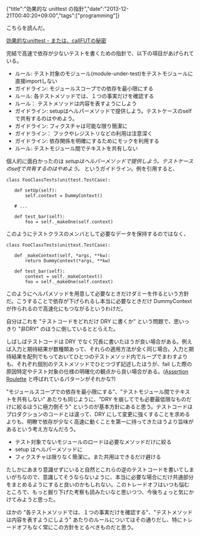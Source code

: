 {"title":"効果的な unittest の指針","date":"2013-12-21T00:40:20+09:00","tags":["programming"]}

こちらを読んだ。

[効果的なunittest - または、callFUTの秘密](http://pelican.aodag.jp/xiao-guo-de-naunittest-mataha-callfutnomi-mi.html)

完結で高速で依存が少ないテストを書くための指針で、以下の項目があげられている。

- ルール: テスト対象のモジュール(module-under-test)をテストモジュールに直接importしない
- ガイドライン: モジュールスコープでの依存を最小限にする
- ルール: 各テストメソッドでは、１つの事実だけを確認する
- ルール： テストメソッドは内容を表すようにしよう
- ガイドライン: setupはヘルパーメソッドで提供しよう。テストケースのselfで共有するのはやめよう。
- ガイドライン: フィクスチャは可能な限り簡潔に
- ガイドライン： フックやレジストリなどの利用は注意深く
- ガイドライン: 依存関係を明確にするためにモックを利用する
- ルール: テストモジュール間でテキストを共有しない

個人的に面白かったのは *setupはヘルパーメソッドで提供しよう。テストケースのselfで共有するのはやめよう。* というガイドライン。例を引用すると、

<pre><code data-language="python">class FooClassTests(unittest.TestCase):

   def setUp(self):
       self.context = DummyContext()

   # ...

   def test_bar(self):
       foo = self._makeOne(self.context)</code></pre>

このようにテストクラスのメンバとして必要なデータを保持するのではなく、

<pre><code data-language="python">class FooClassTests(unittest.TestCase):

   def _makeContext(self, *args, **kw):
       return DummyContext(*args, **kw)

   def test_bar(self):
       context = self._makeContext()
       foo = self._makeOne(self.context)</code></pre>

このようにヘルパメソッドを用意して必要なときだけダミーを作るという方針だ。こうすることで依存が下げられるし本当に必要なときだけ DummyContext が作られるので高速化にもつながるというわけだ。

自分はこれを "テストコードをどれだけ DRY に書くか" という問題で、思いっきり "非DRY" のほうに倒しているととらえた。

しばしばテストコードは DRY でなく冗長に書いたほうが良い場合がある。例えば入力と期待結果が数種類あって、それらの適用方法が全く同じ場合。入力と期待結果を配列でもっておいてひとつのテストメソッド内でループでまわすよりも、それぞれ個別のテストメソッドでひとつづず記述したほうが、fail した際の原因特定やテスト対象の仕様の明確化の観点から良い場合がある。([Assertion Roulette](http://xunitpatterns.com/Assertion%20Roulette.html) と呼ばれているパターンがそれかな?)

"モジュールスコープでの依存を最小限にする"、"テストモジュール間でテキストを共有しない" あたりも同じように、"DRY を崩してでも必要最低限なものだけに絞るほうに極力倒そう" というのが基本方針にあると思う。テストコードはプロダクションのコードとは違って、DRY にして変更に強くすることを求めるよりも、明瞭で依存が少なく高速に動くことを第一に持ってきたほうより旨味があるという考え方なんだろう。

- テスト対象でないモジュールのロードは必要なメソッドだけに絞る
- setup はヘルパーメソッドに
- フィクスチャは限りなく簡潔に。また共用はできるだけ避ける

たしかにあまり意識せずにいると自然とこれらの逆のテストコードを書いてしまいがちなので、意識してそうならないように、本当に必要な場合にだけ共通部分をまとめるようにすると良いのかもしれない。このトレードオフはいつも悩むところで、もっと掘り下げた考察も読みたいなと思いつつ、今後ちょっと気にかけてみようと思った。

ほかの "各テストメソッドでは、１つの事実だけを確認する"、"テストメソッドは内容を表すようにしよう" あたりのルールについてはその通りだし、特にトレードオフもなく常にこの方針をとるべきものだと思う。


